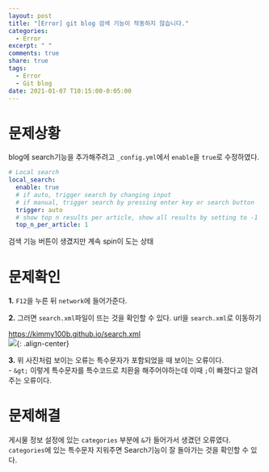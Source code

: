 ```yaml
---
layout: post
title: "[Error] git blog 검색 기능이 작동하지 않습니다."
categories:
  - Error
excerpt: " "
comments: true
share: true
tags:
  - Error
  - Git blog
date: 2021-01-07 T10:15:00-0:05:00
---
```


# 문제상황

blog에 search기능을 추가해주려고 `_config.yml`에서 `enable`을 `true`로 수정하였다.

```yml
# Local search
local_search:
  enable: true
  # if auto, trigger search by changing input
  # if manual, trigger search by pressing enter key or search button
  trigger: auto
  # show top n results per article, show all results by setting to -1
  top_n_per_article: 1
```

검색 기능 버튼이 생겼지만 계속 spin이 도는 상태

# 문제확인

**1.** `F12`을 누른 뒤 `network`에 들어가준다.

**2.** 그러면 `search.xml`파일이 뜨는 것을 확인할 수 있다. url을 `search.xml`로 이동하기<br>

<https://kimmy100b.github.io/search.xml><br>
![](https://kimmy100b.github.io/assets/images/error/git/20210107-1-1.png){: .align-center}

**3.** 위 사진처럼 보이는 오류는 특수문자가 포함되었을 때 보이는 오류이다.<br> - `&gt;` 이렇게 특수문자를 특수코드로 치환을 해주어야하는데 이때 `;`이 빠졌다고 알려주는 오류이다.

# 문제해결

게시물 정보 설정에 있는 `categories` 부분에 `&`가 들어가서 생겼던 오류였다. <br>
`categories`에 있는 특수문자 지워주면 Search기능이 잘 돌아가는 것을 확인할 수 있다.

